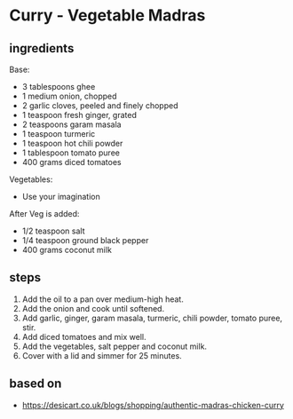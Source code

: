 # Curry - Vegetable Madras

## ingredients

Base:

- 3 tablespoons ghee
- 1 medium onion, chopped
- 2 garlic cloves, peeled and finely chopped
- 1 teaspoon fresh ginger, grated
- 2 teaspoons garam masala
- 1 teaspoon turmeric
- 1 teaspoon hot chili powder
- 1 tablespoon tomato puree
- 400 grams diced tomatoes

Vegetables:

- Use your imagination

After Veg is added:

- 1/2 teaspoon salt
- 1/4 teaspoon ground black pepper
- 400 grams coconut milk

## steps

1. Add the oil to a pan over medium-high heat.
2. Add the onion and cook until softened.
3. Add garlic, ginger, garam masala, turmeric, chili powder, tomato puree, stir.
4. Add diced tomatoes and mix well.
5. Add the vegetables, salt pepper and coconut milk.
6. Cover with a lid and simmer for 25 minutes.

## based on

- https://desicart.co.uk/blogs/shopping/authentic-madras-chicken-curry
